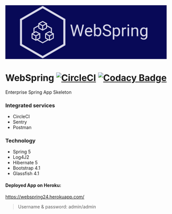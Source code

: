 <img src="src/main/webapp/WEB-INF/img/logo.png">

# WebSpring [![CircleCI](https://circleci.com/gh/ttimot24/WebSpring.svg?style=svg)](https://circleci.com/gh/ttimot24/WebSpring) [![Codacy Badge](https://api.codacy.com/project/badge/Grade/3cd3cf01845a4dab94b0bcc3a55ee4f6)](https://app.codacy.com/app/ttimot24/WebSpring?utm_source=github.com&utm_medium=referral&utm_content=ttimot24/WebSpring&utm_campaign=Badge_Grade_Dashboard)
Enterprise Spring App Skeleton

### Integrated services
 - CircleCI
 - Sentry
 - Postman

### Technology
 - Spring 5
 - Log4J2
 - Hibernate 5
 - Bootstrap 4.1
 - Glassfish 4.1

#### Deployed App on Heroku:
https://webspring24.herokuapp.com/

> Username & password: admin/admin
